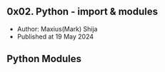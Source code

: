 ## 0x02. Python - import & modules
* Author: Maxius(Mark) Shija
* Published at 19 May 2024

## Python Modules
